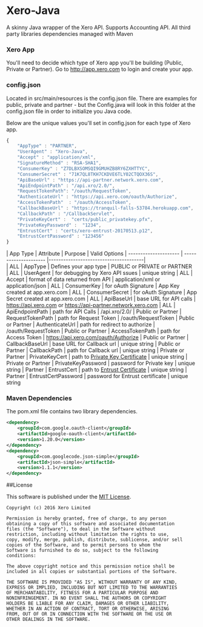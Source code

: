 # Xero-Java
A skinny Java wrapper of the Xero API. Supports Accounting API. All third party libraries dependencies managed with Maven

### Xero App
You'll need to decide which type of Xero app you'll be building (Public, Private or Partner). Go to http://app.xero.com to login and create your app.

### config.json 
Located in src/main/resources is the config.json file.  There are examples for public, private and partner - but the Config.java will look in this folder at the config.json file in order to initialize you Java code. 

Below are the unique values you'll set in config.json for each type of Xero app. 

```javascript
{ 
	"AppType" : "PARTNER",
	"UserAgent" : "Xero-Java",
	"Accept" : "application/xml", 
	"SignatureMethod" : "RSA-SHA1",
	"ConsumerKey" : "Z7DLBXSOMSQI9GMUHZB8RY6ZXHTTYC",
	"ConsumerSecret" : "71K7QL8TKH7CKDVE6TLY02CTQOX36S",
	"ApiBaseUrl" : "https://api-partner.network.xero.com",
	"ApiEndpointPath" : "/api.xro/2.0/",
	"RequestTokenPath": "/oauth/RequestToken",
	"AuthenticateUrl" : "https://api.xero.com/oauth/Authorize",
	"AccessTokenPath"  : "/oauth/AccessToken",
	"CallbackBaseUrl" : "https://tranquil-falls-53784.herokuapp.com",
	"CallbackPath" : "/CallbackServlet",
	"PrivateKeyCert" :  "certs/public_privatekey.pfx",
	"PrivateKeyPassword" :  "1234",
	"EntrustCert" : "certs/xero-entrust-20170513.p12",
	"EntrustCertPassword" : "123456"
}
```

| App Type			    | Attribute             | Purpose                               | Valid Options 
| --------------------- | --------------------- |---------------------------------------|  
| ALL				    | AppType               |  Defines your app type                | PUBLIC or PRIVATE or PARTNER  
| ALL					| UserAgent             |  for debugging by Xero API ssues      | unique string
| ALL					| Accept                |  format of data returned from API     | application/xml or application/json
| ALL		    		| ConsumerKey           |  for oAuth Signature                  | App Key created at app.xero.com
| ALL					| ConsumerSecret        |  for oAuth Signature       			| App Secret created at app.xero.com
| ALL					| ApiBaseUrl            |  base URL for API calls               | https://api.xero.com or https://api-partner.network.xero.com
| ALL					| ApiEndpointPath       |  path for API Calls                   | /api.xro/2.0/
| Public or Partner		| RequestTokenPath      |  path for Request Token               | /oauth/RequestToken
| Public or Partner 	| AuthenticateUrl       |  path for redirect to authorize       | /oauth/RequestToken
| Public or Partner 	| AccessTokenPath       |  path for Access Token                | https://api.xero.com/oauth/Authorize
| Public or Partner 	| CallbackBaseUrl       |  base URL for Callback url            | unique string
| Public or Partner 	| CallbackPath          |  path for Callback url                | unique string
| Private or Partner	| PrivateKeyCert        |  path to [Private Key Certificate](https://developer.xero.com/documentation/advanced-docs/public-private-keypair/)      | unique string
| Private or Partner	| PrivateKeyPassword    |  password for Private key             | unique string
| Partner				| EntrustCert           |  path to [Entrust Certificate](https://developer.xero.com/documentation/getting-started/partner-applications/#certificates)    | unique string
| Partner				| EntrustCertPassword   |  password for Entrust certificate     | unique string


### Maven Dependencies 

The pom.xml file contains two library dependencies.

```xml
<dependency>
	<groupId>com.google.oauth-client</groupId>
	<artifactId>google-oauth-client</artifactId>
	<version>1.20.0</version>
</dependency>
<dependency>
	<groupId>com.googlecode.json-simple</groupId>
	<artifactId>json-simple</artifactId>
	<version>1.1.1</version>
</dependency>
```

##License

This software is published under the [MIT License](http://en.wikipedia.org/wiki/MIT_License).

	Copyright (c) 2016 Xero Limited

	Permission is hereby granted, free of charge, to any person
	obtaining a copy of this software and associated documentation
	files (the "Software"), to deal in the Software without
	restriction, including without limitation the rights to use,
	copy, modify, merge, publish, distribute, sublicense, and/or sell
	copies of the Software, and to permit persons to whom the
	Software is furnished to do so, subject to the following
	conditions:

	The above copyright notice and this permission notice shall be
	included in all copies or substantial portions of the Software.

	THE SOFTWARE IS PROVIDED "AS IS", WITHOUT WARRANTY OF ANY KIND,
	EXPRESS OR IMPLIED, INCLUDING BUT NOT LIMITED TO THE WARRANTIES
	OF MERCHANTABILITY, FITNESS FOR A PARTICULAR PURPOSE AND
	NONINFRINGEMENT. IN NO EVENT SHALL THE AUTHORS OR COPYRIGHT
	HOLDERS BE LIABLE FOR ANY CLAIM, DAMAGES OR OTHER LIABILITY,
	WHETHER IN AN ACTION OF CONTRACT, TORT OR OTHERWISE, ARISING
	FROM, OUT OF OR IN CONNECTION WITH THE SOFTWARE OR THE USE OR
	OTHER DEALINGS IN THE SOFTWARE.